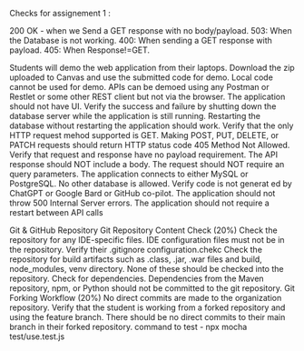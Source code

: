 Checks for assignement 1 :

200 OK - when we Send a GET response with no body/payload.
503: When the Database is not working.
400: When sending a GET response with payload.
405: When Response!=GET.





Students will demo the web application from their laptops. Download the zip uploaded to Canvas and use the submitted code for demo. Local code cannot be used for demo.
APIs can be demoed using any Postman or Restlet or some other REST client but not via the browser.
The application should not have UI.
Verify the success and failure by shutting down the database server while the application is still running. Restarting the database without restarting the application should work.
Verify that the only HTTP request mehod supported is GET. Making POST, PUT, DELETE, or PATCH requests should return HTTP status code 405 Method Not Allowed.
Verify that request and response have no payload requirement. The API response should NOT include a body. The request should NOT require an query parameters.
The application connects to either MySQL or PostgreSQL. No other database is allowed.
Verify code is not generat  ed by ChatGPT or Google Bard or GitHub co-pilot.
The application should not throw 500 Internal Server errors.
The application should not require a restart between API calls

Git & GitHub Repository
Git Repository Content Check (20%)
Check the repository for any IDE-specific files. IDE configuration files must not be in the repository.
Verify their .gitignore configuration.chekc
Check the repository for build artifacts such as .class, .jar, .war files and build, node_modules, venv directory. None of these should be checked into the repository.
Check for dependencies. Dependencies from the Maven repository, npm, or Python should not be committed to the git repository.
Git Forking Workflow (20%)
No direct commits are made to the organization repository. Verify that the student is working from a forked repository and using the feature branch. There should be no direct commits to their main branch in their forked repository.
command to test - npx mocha test/use.test.js



